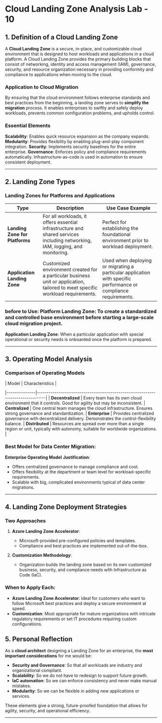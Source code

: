 # Cloud Landing Zone Analysis Lab - 10

## 1. Definition of a Cloud Landing Zone

A **Cloud Landing Zone** is a secure, in-place, and customizable cloud environment that is designed to host workloads and applications in a cloud platform. A Cloud Landing Zone provides the primary building blocks that consist of networking, identity and access management (IAM), governance, security, and resource organization necessary in providing conformity and compliance to applications when moving to the cloud.

### Application to Cloud Migration
 By ensuring that the cloud environment follows enterprise standards and best practices from the beginning, a landing zone serves to **simplify the migration** process.  It enables enterprises to swiftly and safely deploy workloads, prevents common configuration problems, and upholds control.

 ### Essential Elements

 **Scalability**: Enables quick resource expansion as the company expands.
 **Modularity**: Provides flexibility by enabling plug-and-play component integration.
 **Security**: Implements security baselines for the entire enterprise.
 **Governance**: Enforces policy and compliance requirements automatically.
 Infrastructure-as-code is used in automation to ensure consistent deployment.

 ---

## 2. Landing Zone Types

 ### Landing Zones for Platforms and Applications


| Type                     | Description                                                                                                             | Use Case Example                                                                                             |
|--------------------------|-------------------------------------------------------------------------------------------------------------------------|---------------------------------------------------------------------------------------------------------------|
| **Landing Zone for Platforms**  | For all workloads, it offers essential infrastructure and shared services including networking, IAM, logging, and monitoring. | Perfect for establishing the foundational environment prior to workload deployment.                         |
| **Application Landing Zone**    | Customized environment created for a particular business unit or application, tailored to meet specific workload requirements. | Used when deploying or migrating a particular application with specific performance or compliance requirements. |


 ### before to Use: **Platform Landing Zone**: To create a standardized and controlled base environment before starting a large-scale cloud migration project.
 **Application Landing Zone**: When a particular application with special operational or security needs is onboarded once the platform is prepared.

 ---

## 3. Operating Model Analysis
### Comparison of Operating Models

| Model         | Characteristics                                                                 |

|---------------|----------------------------------------------------------------------------------|
| **Decentralized** | Every team has its own cloud environment that it controls. Good for agility but may be inconsistent.
| **Centralized**   | One central team manages the cloud infrastructure. Ensures strong governance and standardization.
| **Enterprise**    | Provides centralized governance with decentralized delivery. Demonstrates the control-flexibility balance.
| **Distributed**   | Resources are spread over more than a single region or unit, typically with autonomy, suitable for worldwide organizations. |
### Best Model for Data Center Migration:

**Enterprise Operating Model**
**Justification**:

- Offers centralized governance to manage compliance and cost.
- Offers flexibility at the department or team level for workload-specific requirements.
- Scalable with big, complicated environments typical of data center migrations.
---

## 4. Landing Zone Deployment Strategies
### Two Approaches

1. **Azure Landing Zone Accelerator**:

   - Microsoft-provided pre-configured policies and templates.
   - Compliance and best practices are implemented out-of-the-box.
2. **Customization Methodology**:

   - Organization builds the landing zone based on its own customized business, security, and compliance needs with Infrastructure as Code (IaC).
### When to Apply Each:

- **Azure Landing Zone Accelerator**: Ideal for customers who want to follow Microsoft best practices and deploy a secure environment at speed.
- **Customization**: Most appropriate for mature organizations with intricate regulatory requirements or set IT procedures requiring custom configurations.

## 5. Personal Reflection

As a **cloud architect** designing a Landing Zone for an enterprise, the **most important considerations** for me would be:

- **Security and Governance**: So that all workloads are industry and organizational compliant.
- **Scalability**: So we do not have to redesign to support future growth.
- **IaC automation**: So we can enforce consistency and never make manual mistakes.
- **Modularity**: So we can be flexible in adding new applications or services.

These elements give a strong, future-proofed foundation that allows for agility, security, and operational efficiency.

---


